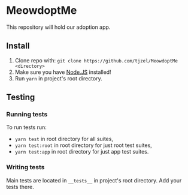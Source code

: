 # MeowdoptMe

This repository will hold our adoption app.

## Install

1. Clone repo with: `git clone https://github.com/tjzel/MeowdoptMe <directory>`
1. Make sure you have [Node.JS](https://nodejs.org/en) installed!
1. Run `yarn` in project's root directory.

## Testing

### Running tests

To run tests run:

- `yarn test` in root directory for all suites,
- `yarn test:root` in root directory for just root test suites,
- `yarn test:app` in root directory for just app test suites.

### Writing tests

Main tests are located in `__tests__` in project's root directory. Add your tests there.
